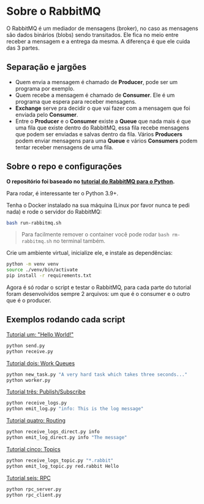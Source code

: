 # Sobre o RabbitMQ

O RabbitMQ é um mediador de mensagens (broker), no caso as mensagens são dados binários (blobs) sendo transitados. Ele fica no meio entre receber a mensagem e a entrega da mesma. A diferença é que ele cuida das 3 partes.


## Separação e jargões

- Quem envia a mensagem é chamado de **Producer**, pode ser um programa por exemplo.
- Quem recebe a mensagem é chamado de **Consumer**. Ele é um programa que espera para receber mensagens.
- **Exchange** serve pra decidir o que vai fazer com a mensagem que foi enviada pelo **Consumer**.
- Entre o **Producer** e o **Consumer** existe a **Queue** que nada mais é que uma fila que existe dentro do RabbitMQ, essa fila recebe mensagens que podem ser enviadas e salvas dentro da fila. Vários **Producers** podem enviar mensagens para uma **Queue** e vários **Consumers** podem tentar receber mensagens de uma fila.


## Sobre o repo e configurações

**O repositório foi baseado no [tutorial do RabbitMQ para o Python](https://www.rabbitmq.com/tutorials/tutorial-one-python.html).**

Para rodar, é interessante ter o Python 3.9+.

Tenha o Docker instalado na sua máquina (Linux por favor nunca te pedi nada) e rode o servidor do RabbitMQ:

```bash
bash run-rabbitmq.sh
```

> Para facilmente remover o container você pode rodar `bash rm-rabbitmq.sh` no terminal também.

Crie um ambiente virtual, inicialize ele, e instale as dependências:

```bash
python -m venv venv
source ./venv/bin/activate
pip install -r requirements.txt
```

Agora é só rodar o script e testar o RabbitMQ, para cada parte do tutorial foram desenvolvidos sempre 2 arquivos: um que é o consumer e o outro que é o producer.


## Exemplos rodando cada script

[Tutorial um: "Hello World!"](https://www.rabbitmq.com/tutorials/tutorial-one-python.html)

```bash
python send.py
python receive.py
```

[Tutorial dois: Work Queues](https://www.rabbitmq.com/tutorials/tutorial-two-python.html)

```bash
python new_task.py "A very hard task which takes three seconds..."
python worker.py
``` 

[Tutorial três: Publish/Subscribe](https://www.rabbitmq.com/tutorials/tutorial-three-python.html)

```bash
python receive_logs.py
python emit_log.py "info: This is the log message"
```

[Tutorial quatro: Routing](https://www.rabbitmq.com/tutorials/tutorial-four-python.html)

```bash
python receive_logs_direct.py info
python emit_log_direct.py info "The message"
```

[Tutorial cinco: Topics](https://www.rabbitmq.com/tutorials/tutorial-five-python.html)

```bash
python receive_logs_topic.py "*.rabbit"
python emit_log_topic.py red.rabbit Hello
```

[Tutorial seis: RPC](https://www.rabbitmq.com/tutorials/tutorial-six-python.html)

```bash
python rpc_server.py
python rpc_client.py
```
